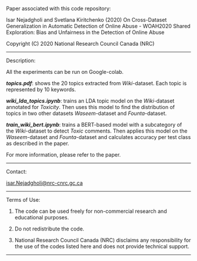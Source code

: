 Paper associated with this code repository:
 
Isar Nejadgholi and Svetlana Kiritchenko (2020) On Cross-Dataset Generalization in Automatic Detection of Online Abuse - WOAH2020 Shared Exploration: Bias and Unfairness in the Detection of Online Abuse 


Copyright (C) 2020 National Research Council Canada (NRC)

*****************************************************
Description: 

All the experiments can be run on Google-colab. 

__*topics.pdf*__: shows the 20 topics extracted from *Wiki*-dataset. Each topic is represented by 10 keywords.  


__*wiki_lda_topics.ipynb*__: trains an LDA topic model on the *Wiki*-dataset annotated for *Toxicity*. Then uses this model to find the distribution of topics in two other datasets *Waseem*-dataset and *Founta*-dataset.

__*train_wiki_bert.ipynb*__: trains a BERT-based model with a subcategory of the *Wiki*-dataset to detect *Toxic* comments. Then applies this model on the *Waseem*-dataset and *Founta*-dataset and calculates accuracy per test class as described in the paper. 

For more information, please refer to the paper. 

*****************************************************
Contact: 

isar.Nejadgholi@nrc-cnrc.gc.ca 

*****************************************************
Terms of Use: 

1. The code can be used freely for non-commercial research and educational purposes.

2. Do not redistribute the code. 

3. National Research Council Canada (NRC) disclaims any responsibility for the use of the codes listed here and does not provide technical support. 

***************************************